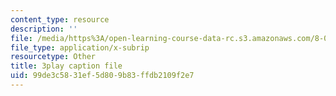 ```yaml
---
content_type: resource
description: ''
file: /media/https%3A/open-learning-course-data-rc.s3.amazonaws.com/8-01sc-classical-mechanics-fall-2016/99de3c5831ef5d809b83ffdb2109f2e7_vkWY73HnNYA.vtt
file_type: application/x-subrip
resourcetype: Other
title: 3play caption file
uid: 99de3c58-31ef-5d80-9b83-ffdb2109f2e7
---
```

